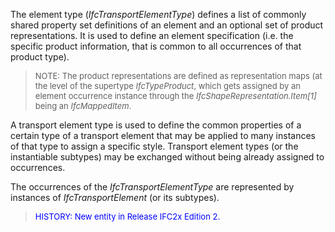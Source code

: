 ﻿The element type (_IfcTransportElementType_) defines a list of commonly shared property set definitions of an element and an optional set of product representations. It is used to define an element specification (i.e. the specific product information, that is common to all occurrences of that product type).

> <font size="-1">NOTE: The product representations are
        defined as representation maps (at the level of the
        supertype <i>IfcTypeProduct</i>, which gets assigned by
        an element occurrence instance through the
        <i>IfcShapeRepresentation.Item[1]</i> being an
        <i>IfcMappedItem</i>.</font>
> 


A transport element type is used to define the common properties of a certain type of a transport element that may be applied to many instances of that type to assign a specific style. Transport element types (or the instantiable subtypes) may be exchanged without being already assigned to occurrences.

The occurrences of the _IfcTransportElementType_ are represented by instances of _IfcTransportElement_ (or its subtypes).

> <font color="#0000FF" size="-1">HISTORY: New entity in
        Release IFC2x Edition 2.</font>
>